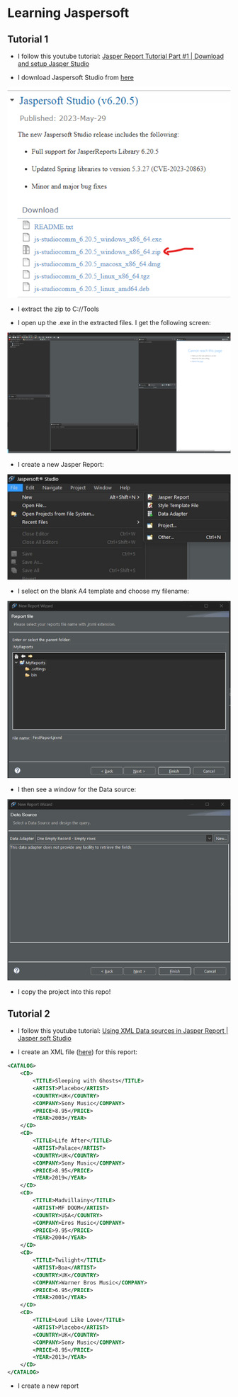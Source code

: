 # Learning Jaspersoft

## Tutorial 1

* I follow this youtube tutorial: [Jasper Report Tutorial Part #1 | Download and setup Jasper Studio](https://www.youtube.com/watch?v=FxPrX9ajAgA)

* I download Jaspersoft Studio from [here](https://community.jaspersoft.com/project/jaspersoft-studio/releases)

![](screenshots/2023-06-09-08-09-26.png)

* I extract the zip to C://Tools

* I open up the .exe in the extracted files. I get the following screen:

![](screenshots/2023-06-09-10-46-38.png)

* I create a new Jasper Report:

![](screenshots/2023-06-09-10-49-27.png)

* I select on the blank A4 template and choose my filename:

![](screenshots/2023-06-09-10-51-27.png)

* I then see a window for the Data source:

![](screenshots/2023-06-09-10-53-57.png)

* I copy the project into this repo! 

## Tutorial 2

* I follow this youtube tutorial: [Using XML Data sources in Jasper Report | Jasper soft Studio](https://www.youtube.com/watch?v=LG8fZC3H3Us)

* I create an XML file ([here](/MyReports/SampleForReport.xml)) for this report:

```xml
<CATALOG>
    <CD>
        <TITLE>Sleeping with Ghosts</TITLE>
        <ARTIST>Placebo</ARTIST>
        <COUNTRY>UK</COUNTRY>
        <COMPANY>Sony Music</COMPANY>
        <PRICE>8.95</PRICE>
        <YEAR>2003</YEAR>
    </CD>
    <CD>
        <TITLE>Life After</TITLE>
        <ARTIST>Palace</ARTIST>
        <COUNTRY>UK</COUNTRY>
        <COMPANY>Sony Music</COMPANY>
        <PRICE>8.95</PRICE>
        <YEAR>2019</YEAR>
    </CD>
    <CD>
        <TITLE>Madvillainy</TITLE>
        <ARTIST>MF DOOM</ARTIST>
        <COUNTRY>USA</COUNTRY>
        <COMPANY>Eros Music</COMPANY>
        <PRICE>9.95</PRICE>
        <YEAR>2004</YEAR>
    </CD>
    <CD>
        <TITLE>Twilight</TITLE>
        <ARTIST>Boa</ARTIST>
        <COUNTRY>UK</COUNTRY>
        <COMPANY>Warner Bros Music</COMPANY>
        <PRICE>6.95</PRICE>
        <YEAR>2001</YEAR>
    </CD>
    <CD>
        <TITLE>Loud Like Love</TITLE>
        <ARTIST>Placebo</ARTIST>
        <COUNTRY>UK</COUNTRY>
        <COMPANY>Sony Music</COMPANY>
        <PRICE>8.95</PRICE>
        <YEAR>2013</YEAR>
    </CD>
</CATALOG>
```

* I create a new report